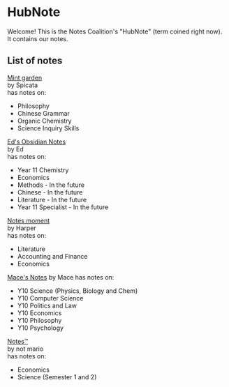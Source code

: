 # HubNote

Welcome! This is the Notes Coalition's "HubNote" (term coined right now). It contains our notes.

## List of notes

[Mint garden](https://mint-garden.netlify.app/)  
by Spicata  
has notes on:  
- Philosophy
- Chinese Grammar
- Organic Chemistry
- Science Inquiry Skills

[Ed's Obsidian Notes](https://edsobsidiannotes.netlify.app/)  
by Ed  
has notes on:  
- Year 11 Chemistry
- Economics
- Methods - In the future
- Chinese - In the future
- Literature - In the future
- Year 11 Specialist - In the future

[Notes moment](https://harperb160.wixsite.com/notes-moment)  
by Harper  
has notes on:  
- Literature
- Accounting and Finance
- Economics

[Mace's Notes](https://macesnotes.netlify.app/)
by Mace
has notes on:
- Y10 Science (Physics, Biology and Chem)
- Y10 Computer Science
- Y10 Politics and Law
- Y10 Economics
- Y10 Philosophy
- Y10 Psychology

[Notes™](https://notes.notmario.net/)  
by not mario  
has notes on:  
- Economics
- Science (Semester 1 and 2)
